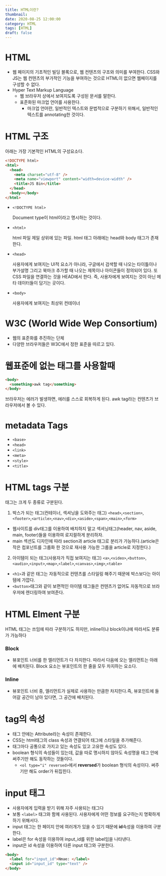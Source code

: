 ```yaml
---
title: HTML이란?
thumbnail: 
date: 2020-08-25 12:00:00
category: HTML
tags: [HTML]
draft: false
---
```



# HTML

- 웹 페이지의 기초적인 빌딩 블록으로, 웹 컨텐츠의 구조와 의미를 부여한다. CSS와 JS는 웹 컨텐츠의 부가적인 기능을 부여하는 것으로 HTML이 없으면 웹페이지를 구성할 수 없다.
- Hyper Text Markup Language
  - 웹 브라우저 상에서 보여지도록 구성된 문서를 말한다.
  - 표준화된 마크업 언어를 사용한다.
    - 마크업 언어란, 일반적인 텍스트와 문법적으로 구분하기 위해서, 일반적인 텍스트를 annotating한 것이다.

# HTML 구조

아래는 가장 기본적인 HTML의 구성요소다.

```html
<!DOCTYPE html>
<html>
  <head>
    <meta charset="utf-8" />
    <meta name="viewport" content="width=device-width" />
    <title>JS Bin</title>
  </head>
  <body></body>
</html>
```

- `<!DOCTYPE html>`
  
  Document type이 html이라고 명시하는 것이다.

- `<html>`
  
  html 파일 제일 상위에 있는 파일. html 태그 아래에는 head와 body 태그가 존재한다.

- `<head>`
  
  사용자에게 보여지는 UI적 요소가 아니라, 구글에서 검색할 때 나오는 타이틀이나 부가설명 그리고 북마크 추가할 때 나오는 제목이나 아이콘들이 정의되어 있다. 또 CSS 파일을 연결하는 것을 HEAD에서 한다.
  즉, 사용자에게 보여지는 것이 아닌 메타 데이터들이 담기는 곳이다.

- `<body>`
  
  사용자에게 보여지는 최상위 컨테이너

# W3C (World Wide Wep Consortium)

- 웹의 표준화를 추진하는 단체
- 다양한 브라우저들은 W3C에서 정한 표준을 따르고 있다.

# 웹표준에 없는 태그를 사용할때

```html
<body>
  <something>awk tag</something>
</body>
```

브라우저는 에러가 발생하면, 에러를 스스로 회복하게 된다. awk tag라는 컨텐츠가 브라우저에서 볼 수 있다.

# metadata Tags

- `<base>`
- `<head>`
- `<link>`
- `<meta>`
- `<style>`
- `<title>`

# HTML tags 구분

태그는 크게 두 종류로 구분된다.

1. 박스가 되는 태그(컨테이너, 섹셔닝을 도와주는 태그)
`<head>`,`<section>`,`<footer>`,`<article>`,`<nav>`,`<div>`,`<aside>`,`<span>`,`<main>`,`<form>`

- 웹사이트를 div태그를 이용하여 배치하지 말고 섹셔닝태그(header, nav, aside, main, footer)들을 이용하여 로지컬하게 분리하자.
- main 섹션도 디자인에 따라 section과 article 태그로 분리가 가능하다.(article은 작은 컴포넌트를 그룹화 한 것으로 재사용 가능한 그룹을 article로 지정한다.)

2. 아이템이 되는 태그(사용자가 직접 보여지는 태그)
`<a>`,`<video>`,`<button>`,`<audio>`,`<input>`,`<map>`,`<label>`,`<canvas>`,`<img>`,`<table>`
- `<h1>`과 같은 태그는 자동적으로 컨텐츠를 스타일링 해주기 때문에 박스보다는 아이템에 가깝다.
- `<button>`태그와 같이 보편적인 아이템 태그들은 컨텐츠가 없어도 자동적으로 브라우저에 렌더링하여 보여준다.

# HTML Elment 구분

HTML 태그는 쓰임에 따라 구분하기도 하지만, inline이냐 block이냐에 따라서도 분류가 가능하다

### Block
- 뷰포인트 너비를 한 엘리먼트가 다 차지한다. 따라서 다음에 오는 엘리먼트는 아래에 배치된다. Block 요소는 뷰포인트의 한 줄을 모두 차지하는 요소다.

### Inline
- 뷰포인트 너비 중, 엘리먼트가 실제로 사용하는 만큼한 차지한다.즉, 뷰포인트에 들어갈 공간이 남아 있다면, 그 공간에 배치된다.

# tag의 속성

- 태그 안에는 Attribute라는 속성이 존재한다.
- CSS는 html태그의 class 속성과 연결되어 태그에 스타일을 추가해준다.
- 태그마다 공통으로 가지고 있는 속성도 있고 고유한 속성도 있다.
- boolean 형식의 속성들이 있는데, 값을 따로 명시하지 않아도 속성명을 태그 안에 써주기만 해도 동작하는 것들이다.
  - `<ol type="i" reversed>`에서 **reversed**가 boolean 형식의 속성이다. 써주기만 해도 order가 뒤집힌다.

# input 태그

- 사용자에게 입력을 받기 위해 자주 사용되는 태그다
- 보통 `<label>` 태그와 함께 사용된다. 사용자에게 어떤 정보를 요구하는지 명확하게 하기 위해서다.
- input 태그는 한 페이지 안에 여러개가 있을 수 있기 때문에 **id**속성을 이용하여 구분한다.
- label은 for 속성을 이용하여 input_id를 위한 label임을 나타낸다.
- input은 id 속성을 이용하여 다른 input 태그와 구분한다.

```html
<body>
  <label for="input_id">Nmae: </label>
  <input id="input_id" type="text" />
</body>
```
